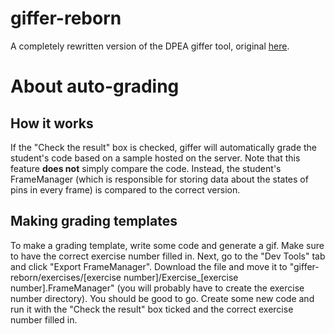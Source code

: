 # giffer-reborn

A completely rewritten version of the DPEA giffer tool, original [here](https://github.com/ckaufer/giffer2).

# About auto-grading

## How it works

If the "Check the result" box is checked, giffer will automatically grade the student's code based on a sample hosted on the server. Note that this feature **does not** simply compare the code. Instead, the student's FrameManager (which is responsible for storing data about the states of pins in every frame) is compared to the correct version.

## Making grading templates

To make a grading template, write some code and generate a gif. Make sure to have the correct exercise number filled in. Next, go to the "Dev Tools" tab and click "Export FrameManager". Download the file and move it to "giffer-reborn/exercises/[exercise number]/Exercise_[exercise number].FrameManager" (you will probably have to create the exercise number directory). You should be good to go. Create some new code and run it with the "Check the result" box ticked and the correct exercise number filled in. 